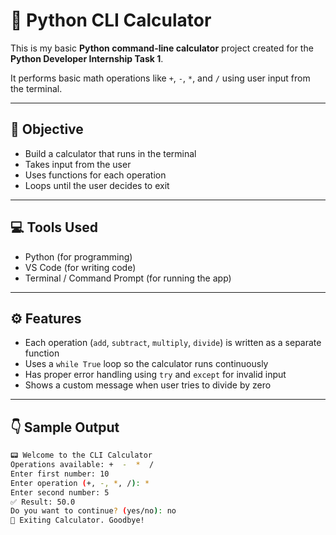 # 🔢 Python CLI Calculator

This is my basic **Python command-line calculator** project created for the **Python Developer Internship Task 1**.

It performs basic math operations like `+`, `-`, `*`, and `/` using user input from the terminal.

---

## 🎯 Objective

- Build a calculator that runs in the terminal
- Takes input from the user
- Uses functions for each operation
- Loops until the user decides to exit

---

## 💻 Tools Used

- Python (for programming)
- VS Code (for writing code)
- Terminal / Command Prompt (for running the app)

---

## ⚙️ Features

- Each operation (`add`, `subtract`, `multiply`, `divide`) is written as a separate function
- Uses a `while True` loop so the calculator runs continuously
- Has proper error handling using `try` and `except` for invalid input
- Shows a custom message when user tries to divide by zero

---

## 👇 Sample Output

```bash
📟 Welcome to the CLI Calculator
Operations available: +  -  *  /
Enter first number: 10
Enter operation (+, -, *, /): *
Enter second number: 5
✅ Result: 50.0
Do you want to continue? (yes/no): no
👋 Exiting Calculator. Goodbye!
